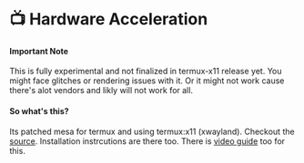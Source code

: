 # 📺 Hardware Acceleration

#### Important Note
This is fully experimental and not finalized in termux-x11 release yet. You might face glitches or rendering issues with it. Or it might not work cause there's alot vendors and likly will not work for all.

#### So what's this?
Its patched mesa for termux and using termux:x11 (xwayland). Checkout the [source](https://github.com/suhan-paradkar/tewmux-disabled/releases/tag/mesa-hw). Installation instrcutions are there too.
There is [video guide](https://www.youtube.com/watch?v=sbrif7lbkXE&t=70s) too for this.
